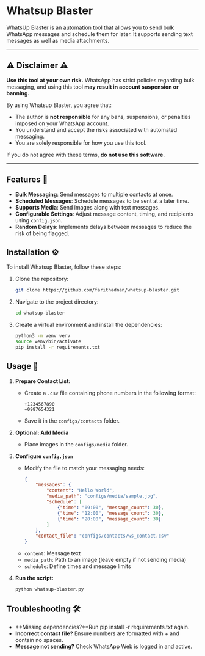 # Whatsup Blaster 

WhatsUp Blaster is an automation tool that allows you to send bulk WhatsApp messages and schedule them for later. It supports sending text messages as well as media attachments.

---

## ⚠️ Disclaimer ⚠️

**Use this tool at your own risk.** WhatsApp has strict policies regarding bulk messaging, and using this tool **may result in account suspension or banning.**

By using Whatsup Blaster, you agree that:

- The author is **not responsible** for any bans, suspensions, or penalties imposed on your WhatsApp account.
- You understand and accept the risks associated with automated messaging.
- You are solely responsible for how you use this tool.

If you do not agree with these terms, **do not use this software.**

---

## Features 🌟

- **Bulk Messaging**: Send messages to multiple contacts at once.
- **Scheduled Messages**: Schedule messages to be sent at a later time.
- **Supports Media**: Send images along with text messages.
- **Configurable Settings**: Adjust message content, timing, and recipients using `config.json`.
- **Random Delays**: Implements delays between messages to reduce the risk of being flagged.


## Installation ⚙️ 

To install Whatsup Blaster, follow these steps:

1. Clone the repository:
    ```bash
    git clone https://github.com/farithadnan/whatsup-blaster.git
    ```
2. Navigate to the project directory:
    ```bash
    cd whatsup-blaster
    ```
3. Create a virtual environment and install the dependencies:
    ```bash
    python3 -m venv venv
    source venv/bin/activate
    pip install -r requirements.txt
    ```

## Usage 📖

1. **Prepare Contact List:**  
   - Create a `.csv` file containing phone numbers in the following format:
     ```
     +1234567890
     +0987654321
     ```
   - Save it in the `configs/contacts` folder.

2. **Optional: Add Media**  
   - Place images in the `configs/media` folder.

3. **Configure `config.json`**  
   - Modify the file to match your messaging needs:
     ```json
     {
         "messages": {
             "content": "Hello World",
             "media_path": "configs/media/sample.jpg",
             "schedule": [
                 {"time": "09:00", "message_count": 30},
                 {"time": "12:00", "message_count": 30},
                 {"time": "20:00", "message_count": 30}
             ]
         },
         "contact_file": "configs/contacts/ws_contact.csv"
     }
     ```
   - `content`: Message text  
   - `media_path`: Path to an image (leave empty if not sending media)  
   - `schedule`: Define times and message limits  

4. **Run the script:**  
   ```bash
   python whatsup-blaster.py
   ```

## Troubleshooting 🛠

- **Missing dependencies?**Run pip install -r requirements.txt again.
- **Incorrect contact file?** Ensure numbers are formatted with + and contain no spaces.
- **Message not sending?** Check WhatsApp Web is logged in and active.